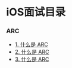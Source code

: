 # iOS面试目录

### ARC
* [1. 什么是 ARC](WhatIsARC.md)
* [2. 什么是 ARC](WhatIsARC.md)
* [3. 什么是 ARC](WhatIsARC.md)